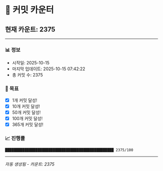 # 🔢 커밋 카운터

## 현재 카운트: 2375

---

### 📊 정보
- 시작일: 2025-10-15
- 마지막 업데이트: 2025-10-15 07:42:22
- 총 커밋 수: 2375

### 🎯 목표
- [x] 1개 커밋 달성!
- [x] 10개 커밋 달성!
- [x] 50개 커밋 달성!
- [x] 100개 커밋 달성!
- [x] 365개 커밋 달성!

### 📈 진행률
```
██████████████████████████████████████████████████ 2375/100
```

---
*자동 생성됨 - 카운트: 2375*
